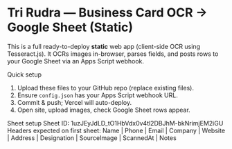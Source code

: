 # Tri Rudra — Business Card OCR → Google Sheet (Static)

This is a full ready-to-deploy **static** web app (client-side OCR using Tesseract.js).
It OCRs images in-browser, parses fields, and posts rows to your Google Sheet via an Apps Script webhook.

Quick setup
1. Upload these files to your GitHub repo (replace existing files).
2. Ensure `config.json` has your Apps Script webhook URL.
3. Commit & push; Vercel will auto-deploy.
4. Open site, upload images, check Google Sheet rows appear.

Sheet setup
Sheet ID: 1uzJEyJdLD_tO1HbVdx0v4tl2DBJhM-bkNrimjEM2iGU
Headers expected on first sheet:
Name | Phone | Email | Company | Website | Address | Designation | SourceImage | ScannedAt | Notes
